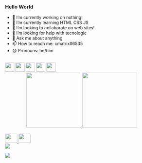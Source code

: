 ### Hello World


- 🔭 I’m currently working on nothing!
- 🌱 I’m currently learning HTML CSS JS
- 👯 I’m looking to collaborate on web sites!
- 🤔 I’m looking for help with tecnologic
- 💬 Ask me about anything
- 📫 How to reach me: cmatrix#6535
- 😄 Pronouns: he/him


 <div style="display: inline_block"><br>
 <img height="30" src="https://cdn.jsdelivr.net/gh/devicons/devicon/icons/windows8/windows8-original.svg" />
<img  height="30" src="https://cdn.jsdelivr.net/gh/devicons/devicon/icons/linux/linux-original.svg" />
<img height="30"src="https://cdn.jsdelivr.net/gh/devicons/devicon/icons/ubuntu/ubuntu-plain.svg" /> 
<img  height="30" src="https://cdn.jsdelivr.net/gh/devicons/devicon/icons/bash/bash-original.svg" /> 
<img  height="30" src="https://cdn.jsdelivr.net/gh/devicons/devicon/icons/vscode/vscode-original.svg" />
  </div>



<div align="center">
  <a href="https://github.com/BielStylee">
  <img height="180em" src="https://github-readme-stats.vercel.app/api?username=BielStylee&show_icons=true&theme=dark&include_all_commits=true&count_private=true"/>
  <img height="180em" src="https://github-readme-stats.vercel.app/api/top-langs/?username=BielStylee&layout=compact&langs_count=7&theme=dark"/>
</div>
  
  
  <div style="display: inline_block"><br>
<img  height="30" width="40" src="https://cdn.jsdelivr.net/gh/devicons/devicon/icons/html5/html5-original.svg" />
<img  height="30" width="40"src="https://cdn.jsdelivr.net/gh/devicons/devicon/icons/css3/css3-original.svg" />
  </div>

  <div>
    <a href="https://www.youtube.com/channel/UC_1YW970ntiITXkwLXS6ZJQ" target="_blank"><img src="https://img.shields.io/badge/YouTube-FF0000?style=for-the-badge&logo=youtube&logoColor=white" target="_blank"></a>
    
<a href="https://www.twitch.tv/bielstye_" target="_blank"><img src="https://img.shields.io/badge/Twitch-9146FF?style=for-the-badge&logo=twitch&logoColor=white" target="_blank"></a>
  </div>
